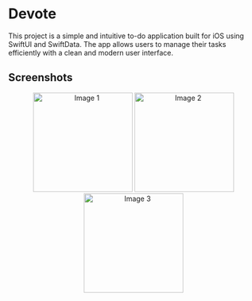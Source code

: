 # Devote

This project is a simple and intuitive to-do application built for iOS using SwiftUI and SwiftData. The app allows users to manage their tasks efficiently with a clean and modern user interface.


## Screenshots

<p align="center">
  <img src="![Screenshot_2024-06-11_at_6 54 54_PM-removebg-preview](https://github.com/hrsshopnil/Devote/assets/89196977/39b1fd97-c593-4ad2-b554-4be95cf05104)" alt="Image 1" width="200"/>
  <img src="![Screenshot_2024-06-12_at_7 21 38_PM-removebg-preview](https://github.com/hrsshopnil/Devote/assets/89196977/ace0b4cb-4add-4355-bf3b-a50cf68ebbc5)" alt="Image 2" width="200"/>
  <img src="![Screenshot_2024-06-12_at_7 31 44_PM-removebg-preview](https://github.com/hrsshopnil/Devote/assets/89196977/7f4fb7ff-37c1-4503-81a8-4292c16a6976)" alt="Image 3" width="200"/>
</p>
